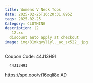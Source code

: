 ```yaml
---
title: Womens V Neck Tops
date: 2025-02-25T16:20:31.895Z
tags: 2025-02-25
Category: CLOTHING
description: |2
   12.xx
  discount auto apply at checkout 
image: img/81mkqvyl1yl._ac_sx522_.jpg
---
```

C﻿oupon Code: 44J13H9I

<pre class="language-javascript"><code

class="language-javascript">  44J13H9I</code></pre>

 https://spd.ooo/vt16eqli8e
AD